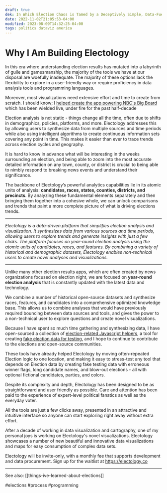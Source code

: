 ```yaml
---
draft: true
dek: In Which Election Chaos is Tamed by a Deceptively Simple, Data-Fueled Marvel
date: 2022-11-02T21:05:53-04:00
modified: 2023-08-09T14:32:25-04:00
tags: politics dataviz america
---
```


# Why I Am Building Electology

In this era where understanding election results has mutated into a labyrinth of guile and gamesmanship, the majority of the tools we have at our disposal are woefully inadequate. The majority of these options lack the flexibility to explore in a user-friendly way or require proficiency in data analysis tools and programming languages. 

Moreover, most visualizations need extensive effort and time to create from scratch. I should know; I [helped create the app powering NBC's Big Board](https://www.newscaststudio.com/2018/11/05/nbc-big-board-update/) which has been wielded live, under fire for the past half-decade

Election analysis is not static - things change all the time, often due to shifts in demographics, policies, platforms, and more. Electology addresses this by allowing users to synthesize data from multiple sources and time periods while also using intelligent algorithms to create continuous information sets covering any point in time. This makes it easier than ever to trace trends across election cycles and geography.

It is hard to know in advance what will be interesting in the weeks surrounding an election, and being able to zoom into the most accurate detailed information on any town, county, or district is crucial to being able to nimbly respond to breaking news events and understand their significance.

The backbone of Electology’s powerful analytics capabilities lie in its atomic units of analysis: **candidates, races, states, counties, districts, and precincts**. By analyzing these fundamental elements separately and then bringing them together into a cohesive whole, we can unlock comparisons and trends that paint a more complete picture of what is driving elections trends. 

---

*Electology is a data-driven platform that simplifies election analysis and visualization. It synthesizes data from various sources and time periods, allowing users to explore trends and generate insights with just a few clicks. The platform focuses on year-round election analysis using the atomic units of candidates, races, and features. By combining a variety of historical and demographic datasets, Electology enables non-technical users to create novel analyses and visualizations.*

---

Unlike many other election results apps, which are often created by news organizations focused on election night, we are focused on **year-round election analysis** that is constantly updated with the latest data and technology.

We combine a number of historical open-source datasets and synthesize races, features, and candidates into a comprehensive optimized knowledge base. This allows us to combine analyses that would have previously required bouncing between data sources and tools, and gives the power to a non-technical user to explore questions and create novel visualizations.

Because I have spent so much time gathering and synthesizing data, I have open-sourced a collection of [election-related Javascript helpers](https://www.npmjs.com/package/election-helpers), a tool for creating [fake election data for testing](https://observablehq.com/@ejfox/election-data-generator), and I hope to continue to contribute to the elections and open-source communities. 

These tools have already helped Electology by moving often-repeated Election logic to one location, and making it easy to stress-test any tool that depends on Election data by creating fake testing data with erroneous winner flags, long candidate names, and blow-out elections - all with optional fictional candidates, parties, and colors.

Despite its complexity and depth, Electology has been designed to be as straightforward and user friendly as possible. Care and attention has been paid to the experience of expert-level political fanatics as well as the everyday voter. 

All the tools are just a few clicks away, presented in an attractive and intuitive interface so anyone can start exploring right away without extra effort. 

After a decade of working in data visualization and cartography, one of my personal joys is working on Electology's novel visualizations. Electology showcases a number of new beautiful and innovative data visualizations and maps for easy consumption of complex data sets. 

Electology will be invite-only, with a monthly fee that supports development and data procurement. Sign up for the waitlist at <https://electology.co>

---

See also: [[things-ive-learned-about-elections]]

#elections #process #programming
